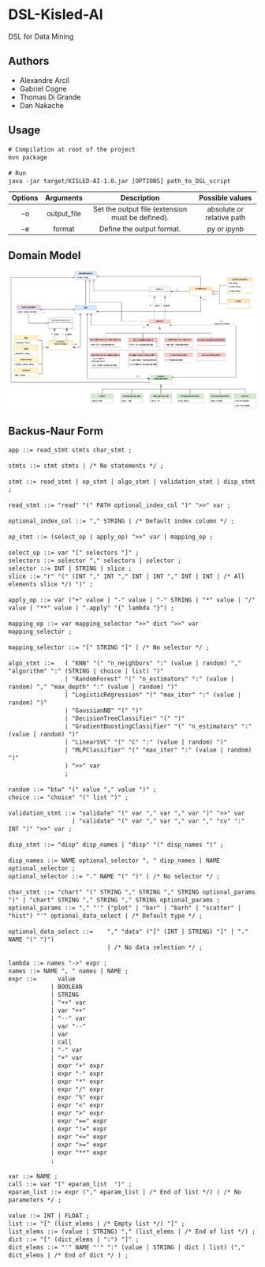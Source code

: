 # DSL-Kisled-AI
DSL for Data Mining

## Authors
* Alexandre Arcil
* Gabriel Cogne
* Thomas Di Grande
* Dan Nakache

## Usage
```shell
# Compilation at root of the project
mvn package

# Run
java -jar target/KISLED-AI-1.0.jar [OPTIONS] path_to_DSL_script
```

| Options |  Arguments  |                   Description                    |      Possible values      |
|:-------:|:-----------:|:------------------------------------------------:|:-------------------------:|
|   -o    | output_file | Set the output file (extension must be defined). | absolute or relative path |
|   -e    |   format    |            Define the output format.             |        py or ipynb        |

## Domain Model
![Domain Model - Version finale](images/Domain_Model.png)

## Backus-Naur Form

```bnf
app ::= read_stmt stmts char_stmt ;

stmts ::= stmt stmts | /* No statements */ ;

stmt ::= read_stmt | op_stmt | algo_stmt | validation_stmt | disp_stmt ;

read_stmt ::= "read" "(" PATH optional_index_col ")" ">>" var ;

optional_index_col ::= "," STRING | /* Default index column */ ;

op_stmt ::= (select_op | apply_op) ">>" var | mapping_op ;

select_op ::= var "[" selectors "]" ;
selectors ::= selector "," selectors | selector ;
selector ::= INT | STRING | slice ;
slice ::= "r" "(" (INT "," INT "," INT | INT "," INT | INT | /* All elements slice */) ")" ;

apply_op ::= var ("+" value | "-" value | "-" STRING | "*" value | "/" value | "**" value | ".apply" "{" lambda "}") ;

mapping_op ::= var mapping_selector ">>" dict ">>" var mapping_selector ;

mapping_selector ::= "[" STRING "]" | /* No selector */ ;

algo_stmt ::=   ( "KNN" "(" "n_neighbors" ":" (value | random) "," "algorithm" ":" (STRING | choice | list) ")" 
                | "RandomForest" "(" "n_estimators" ":" (value | random) "," "max_depth" ":" (value | random) ")"
                | "LogisticRegression" "(" "max_iter" ":" (value | random) ")"
                | "GaussianNB" "(" ")"
                | "DecisionTreeClassifier" "(" ")"
                | "GradientBoostingClassifier" "(" "n_estimators" ":" (value | random) ")"
                | "LinearSVC" "(" "C" ":" (value | random) ")"
                | "MLPClassifier" "(" "max_iter" ":" (value | random) ")"
                ) ">>" var
                ;

random ::= "btw" "(" value "," value ")" ;
choice ::= "choice" "(" list ")" ;

validation_stmt ::= "validate" "(" var "," var "," var ")" ">>" var 
                  | "validate" "(" var "," var "," var "," "cv" ":" INT ")" ">>" var ;

disp_stmt ::= "disp" disp_names | "disp" "(" disp_names ")" ;

disp_names ::= NAME optional_selector ", " disp_names | NAME optional_selector ;
optional_selector ::= "." NAME "(" ")" | /* No selector */ ;

char_stmt ::= "chart" "(" STRING "," STRING "," STRING optional_params ")" | "chart" STRING "," STRING "," STRING optional_params ;
optional_params ::= "," "'" ("plot" | "bar" | "barh" | "scatter" | "hist") "'" optional_data_select | /* Default type */ ;

optional_data_select ::=    "," "data" ("[" (INT | STRING) "]" | "." NAME "(" ")")
                            | /* No data selection */ ;

lambda ::= names "->" expr ;
names ::= NAME ", " names | NAME ;
expr ::=      value 
            | BOOLEAN 
            | STRING
            | "++" var
            | var "++"
            | "--" var
            | var "--"
            | var
            | call
            | "-" var
            | "+" var
            | expr "+" expr
            | expr "-" expr
            | expr "*" expr
            | expr "/" expr
            | expr "%" expr
            | expr "<" expr
            | expr ">" expr
            | expr "==" expr
            | expr "!=" expr
            | expr "<=" expr
            | expr ">=" expr
            | expr "**" expr
            ;

var ::= NAME ;
call ::= var "(" eparam_list  ")" ;
eparam_list ::= expr ("," eparam_list | /* End of list */) | /* No parameters */ ;

value ::= INT | FLOAT ;
list ::= "[" (list_elems | /* Empty list */) "]" ;
list_elems ::= (value | STRING) "," (list_elems | /* End of list */) ;
dict ::= "[" (dict_elems | ":") "]" ;
dict_elems ::= "'" NAME "'" ":" (value | STRING | dict | list) ("," dict_elems | /* End of dict */ ) ;
```
